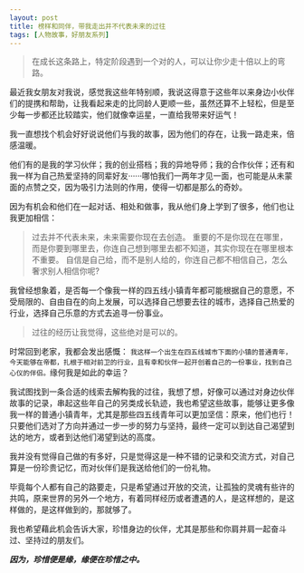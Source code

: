```yaml
---
layout: post
title: 榜样和同伴，带我走出并不代表未来的过往
tags: [人物故事，好朋友系列]
---
```


>在成长这条路上，特定阶段遇到一个对的人，可以让你少走十倍以上的弯路。

最近我女朋友对我说，感觉我这些年特别顺，我说这得意于这些年以来身边小伙伴们的提携和帮助，让我看起来走的比同龄人更顺一些，虽然还算不上轻松，但是至少每一步都还比较踏实，他们就像幸运星，一直给我带来好运气！

我一直想找个机会好好说说他们与我的故事，因为他们的存在，让我一路走来，倍感温暖。

他们有的是我的学习伙伴；我的创业搭档；我的异地导师；我的合作伙伴；还有和我一样为自己热爱坚持的同辈好友······哪怕我们一两年才见一面，也可能是从未蒙面的点赞之交，因为吸引力法则的作用，使得一切都是那么的奇妙。

因为有机会和他们在一起对话、相处和做事，我从他们身上学到了很多，他们也让我更加相信：
>过去并不代表未来，未来需要你现在去创造。
>重要的不是你现在在哪里，而是你要到哪里去，你连自己想到哪里去都不知道，其实你现在在哪里根本不重要。
>自信是自己给，而不是别人给的，你连自己都不相信自己，怎么奢求别人相信你呢?

我曾经想象着，是否每一个像我一样的四五线小镇青年都可能根据自己的意愿，不受局限的、自由自在的向上发展，可以选择自己想要去往的城市，选择自己热爱的行业，选择自己乐意的方式去追寻一份事业。

>过往的经历让我觉得，这些绝对是可以的。

时常回到老家，我都会发出感慨：
`我这样一个出生在四五线城市下面的小镇的普通青年，今天能够在帝都，扎根于相对前卫的行业，且有幸和伙伴一起开创着自己的一份事业，找到自己心仪的伴侣。`缘何我是如此的幸运？

我试图找到一条合适的线索去解构我的过往，我想了想，好像可以通过对身边伙伴故事的记录，串起这些年自己的另类成长轨迹，我也希望这些故事，能够让更多像我一样的普通小镇青年，尤其是那些四五线青年可以更加坚信：原来，他们也行！只要他们选对了方向并通过一步一步的努力与坚持，最终一定可以到达自己渴望到达的地方，或者到达他们渴望到达的高度。

我并没有觉得自己做的有多好，只是觉得这是一种不错的记录和交流方式，对自己算是一份珍贵记忆，而对伙伴们是我送给他们的一份礼物。

毕竟每个人都有自己的路要走，只是希望通过开放的交流，让孤独的灵魂有些许的共鸣，原来世界的另外一个地方，有着同样经历或者遭遇的人，是这样想的，是这样做的，是这样做到的，那就够了。

我也希望藉此机会告诉大家，珍惜身边的伙伴，尤其是那些和你肩并肩一起奋斗过、坚持过的朋友们。

***因为，珍惜便是缘，缘便在珍惜之中。***


